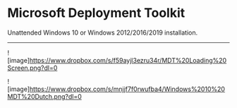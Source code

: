 # Microsoft Deployment Toolkit

Unattended Windows 10 or Windows 2012/2016/2019 installation.

---

![image]https://www.dropbox.com/s/f59ayjl3ezru34r/MDT%20Loading%20Screen.png?dl=0

![image]https://www.dropbox.com/s/mnjjf7f0rwufba4/Windows%2010%20MDT%20Dutch.png?dl=0